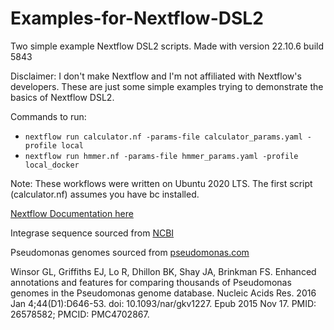 # Examples-for-Nextflow-DSL2
Two simple example Nextflow DSL2 scripts. Made with version 22.10.6 build 5843

Disclaimer: I don't make Nextflow and I'm not affiliated with Nextflow's developers. These are just some simple examples trying to demonstrate the basics of Nextflow DSL2.

Commands to run:
- `nextflow run calculator.nf -params-file calculator_params.yaml -profile local`
- `nextflow run hmmer.nf -params-file hmmer_params.yaml -profile local_docker`

Note: These workflows were written on Ubuntu 2020 LTS. The first script (calculator.nf) assumes you have bc installed.

[Nextflow Documentation here](https://www.nextflow.io/docs/latest/getstarted.html#)

Integrase sequence sourced from [NCBI](https://www.ncbi.nlm.nih.gov/protein/NP_251832.1)

Pseudomonas genomes sourced from [pseudomonas.com](https://pseudomonas.com/)

Winsor GL, Griffiths EJ, Lo R, Dhillon BK, Shay JA, Brinkman FS. Enhanced annotations and features for comparing thousands of Pseudomonas genomes in the Pseudomonas genome database. Nucleic Acids Res. 2016 Jan 4;44(D1):D646-53. doi: 10.1093/nar/gkv1227. Epub 2015 Nov 17. PMID: 26578582; PMCID: PMC4702867.
